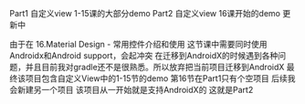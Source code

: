Part1 自定义view 1-15课的大部分demo
Part2 自定义view 16课开始的demo 更新中


由于在 16.Material Design - 常用控件介绍和使用 这节课中需要同时使用Androidx和Android support，会起冲突 在迁移到AndroidX的时候遇到各种问题，并且目前我对gradle还不是很熟悉。所以放弃把当前项目迁移到AndroidX
最终该项目包含自定义View中的1-15节的demo 第16节在Part1只有个空项目
后续我会新建另一个项目 该项目从一开始就是支持AndroidX的 这就是Part2
